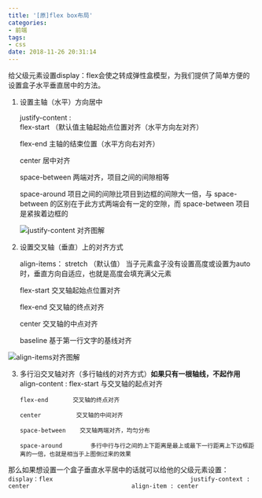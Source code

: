 ```yaml
---
title: '[原]flex box布局'
categories:
- 前端
tags:
- css
date: 2018-11-26 20:31:14
---
```


给父级元素设置display：flex会使之转成弹性盒模型，为我们提供了简单方便的设置盒子水平垂直居中的方法。

 1. 设置主轴（水平）方向居中

    justify-content :   
    flex-start  （默认值主轴起始点位置对齐（水平方向左对齐）

    flex-end      主轴的结束位置（水平方向右对齐）

    center          居中对齐

    space-between    两端对齐，项目之间的间隙相等

    space-around    项目之间的间隙比项目到边框的间隙大一倍，与 space-between   的区别在于此方式两端会有一定的空隙，而 space-between 项目是紧挨着边框的

    ![justify-content 对齐图解](https://img-blog.csdnimg.cn/20181126200943327.png?x-oss-process=image/watermark,type_ZmFuZ3poZW5naGVpdGk,shadow_10,text_aHR0cHM6Ly9ibG9nLmNzZG4ubmV0L3FxXzQzNjk3MDcy,size_16,color_FFFFFF,t_70)


 2. 设置交叉轴（垂直）上的对齐方式

    align-items：    stretch （默认值）  当子元素盒子没有设置高度或设置为auto时，垂直方向自适应，也就是高度会填充满父元素

    flex-start      交叉轴起始点位置对齐

    flex-end       交叉轴的终点对齐

    center          交叉轴的中点对齐

    baseline       基于第一行文字的基线对齐

![align-items对齐图解](https://img-blog.csdnimg.cn/20181126195746963.png?x-oss-process=image/watermark,type_ZmFuZ3poZW5naGVpdGk,shadow_10,text_aHR0cHM6Ly9ibG9nLmNzZG4ubmV0L3FxXzQzNjk3MDcy,size_16,color_FFFFFF,t_70)

 3. 多行沿交叉轴对齐（多行轴线的对齐方式）**如果只有一根轴线，不起作用**
        align-content :        flex-start      与交叉轴的起点对齐

        flex-end       交叉轴的终点对齐

        center          交叉轴的中间对齐

        space-between    交叉轴两端对齐，均匀分布

        space-around        多行中行与行之间的上下距离是最上或最下一行距离上下边框距离的一倍，也就是相当于上图倒过来的效果

 
那么如果想设置一个盒子垂直水平居中的话就可以给他的父级元素设置： `display：flex                                       justify-context : center                             align-item : center`
